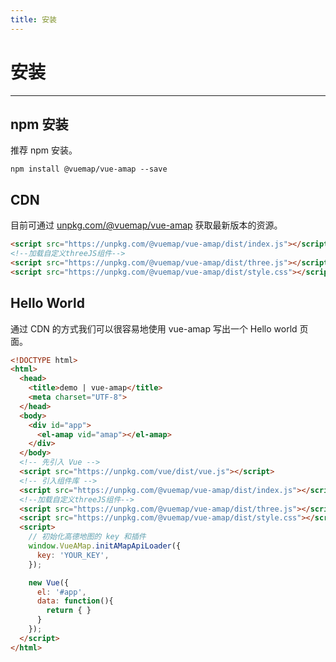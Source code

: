 ```yaml
---
title: 安装
---
```


# 安装

---

## npm 安装

推荐 npm 安装。

```
npm install @vuemap/vue-amap --save
```

## CDN

目前可通过 [unpkg.com/@vuemap/vue-amap](https://unpkg.com/@vuemap/vue-amap/dist/index.js) 获取最新版本的资源。

```html
<script src="https://unpkg.com/@vuemap/vue-amap/dist/index.js"></script>
<!--加载自定义threeJS组件-->
<script src="https://unpkg.com/@vuemap/vue-amap/dist/three.js"></script>
<script src="https://unpkg.com/@vuemap/vue-amap/dist/style.css"></script>
```

## Hello World

通过 CDN 的方式我们可以很容易地使用 vue-amap 写出一个 Hello world 页面。

```html
<!DOCTYPE html>
<html>
  <head>
    <title>demo | vue-amap</title>
    <meta charset="UTF-8">
  </head>
  <body>
    <div id="app">
      <el-amap vid="amap"></el-amap>
    </div>
  </body>
  <!-- 先引入 Vue -->
  <script src="https://unpkg.com/vue/dist/vue.js"></script>
  <!-- 引入组件库 -->
  <script src="https://unpkg.com/@vuemap/vue-amap/dist/index.js"></script>
  <!--加载自定义threeJS组件-->
  <script src="https://unpkg.com/@vuemap/vue-amap/dist/three.js"></script>
  <script src="https://unpkg.com/@vuemap/vue-amap/dist/style.css"></script>
  <script>
    // 初始化高德地图的 key 和插件
    window.VueAMap.initAMapApiLoader({
      key: 'YOUR_KEY',
    });

    new Vue({
      el: '#app',
      data: function(){
        return { }
      }
    });
  </script>
</html>
```
